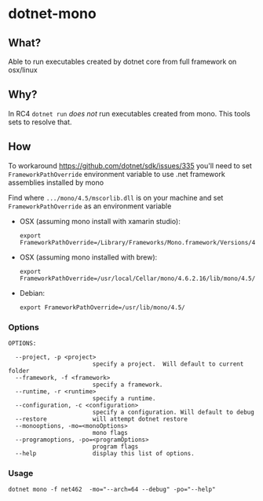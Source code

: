 # dotnet-mono

## What?
Able to run executables created by dotnet core from full framework on osx/linux

## Why?
In RC4 `dotnet run` _does not_ run executables created from mono.  This tools sets to resolve that.

## How
To workaround https://github.com/dotnet/sdk/issues/335 you'll need to  set `FrameworkPathOverride` environment variable to use .net framework assemblies installed by mono

  Find where `.../mono/4.5/mscorlib.dll` is on your machine and set `FrameworkPathOverride` as an environment variable
  - OSX (assuming mono install with xamarin studio): 

    ```
    export FrameworkPathOverride=/Library/Frameworks/Mono.framework/Versions/4.6.2/lib/mono/4.5/
    ```
  - OSX (assuming mono installed with brew): 

    ```
    export FrameworkPathOverride=/usr/local/Cellar/mono/4.6.2.16/lib/mono/4.5/
    ```
  - Debian: 

    ```
    export FrameworkPathOverride=/usr/lib/mono/4.5/
    ``` 
  
  ### Options
  ```
  OPTIONS:

    --project, -p <project>
                          specify a project.  Will default to current folder
    --framework, -f <framework>
                          specify a framework.
    --runtime, -r <runtime>
                          specify a runtime.
    --configuration, -c <configuration>
                          specify a configuration. Will default to debug
    --restore             will attempt dotnet restore
    --monooptions, -mo=<monoOptions>
                          mono flags
    --programoptions, -po=<programOptions>
                          program flags
    --help                display this list of options.
  ```
  ### Usage
  ```
  dotnet mono -f net462  -mo="--arch=64 --debug" -po="--help"
  ```